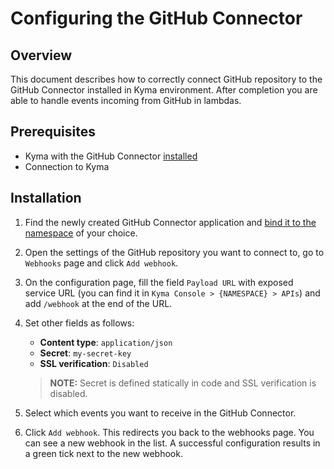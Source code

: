 # Configuring the GitHub Connector

## Overview

This document describes how to correctly connect GitHub repository to the GitHub Connector installed in Kyma environment. After completion you are able to handle events incoming from GitHub in lambdas.

## Prerequisites

- Kyma with the GitHub Connector [installed](/docs/github-connector/installation.md)
- Connection to Kyma

## Installation

1. Find the newly created GitHub Connector application and [bind it to the namespace](https://kyma-project.io/docs/components/application-connector/#tutorials-bind-an-application-to-a-namespace) of your choice.
2. Open the settings of the GitHub repository you want to connect to, go to `Webhooks` page and click `Add webhook`.
3. On the configuration page, fill the field `Payload URL` with exposed service URL (you can find it in `Kyma Console > {NAMESPACE} > APIs`) and add `/webhook` at the end of the URL.
4. Set other fields as follows:

    - **Content type**: `application/json`
    - **Secret**: `my-secret-key`
    - **SSL verification**: `Disabled`

    >**NOTE:** Secret is defined statically in code and SSL verification is disabled.

5. Select which events you want to receive in the GitHub Connector.
6. Click `Add webhook`. This redirects you back to the webhooks page. You can see a new webhook in the list. A successful configuration results in a green tick next to the new webhook.
